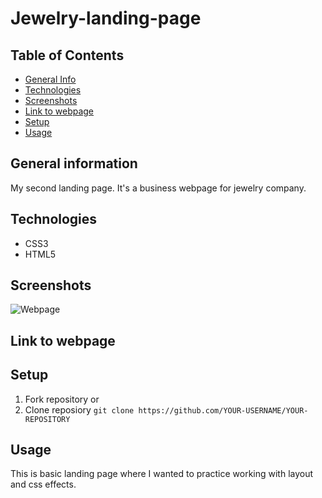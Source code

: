 # Jewelry-landing-page

## Table of Contents
* [General Info](#general-information)
* [Technologies](#technologies)
* [Screenshots](#screenshots)
* [Link to webpage](#link-to-webpage)
* [Setup](#setup)
* [Usage](#usage)


## General information
My second landing page. It's a business webpage for jewelry company.

## Technologies
* CSS3
* HTML5

## Screenshots
![Webpage](./images/page1.png)

## Link to webpage

## Setup

1. Fork repository 
or
2. Clone reposiory
   `git clone https://github.com/YOUR-USERNAME/YOUR-REPOSITORY`

## Usage

This is basic landing page where I wanted to practice working with layout and css effects.